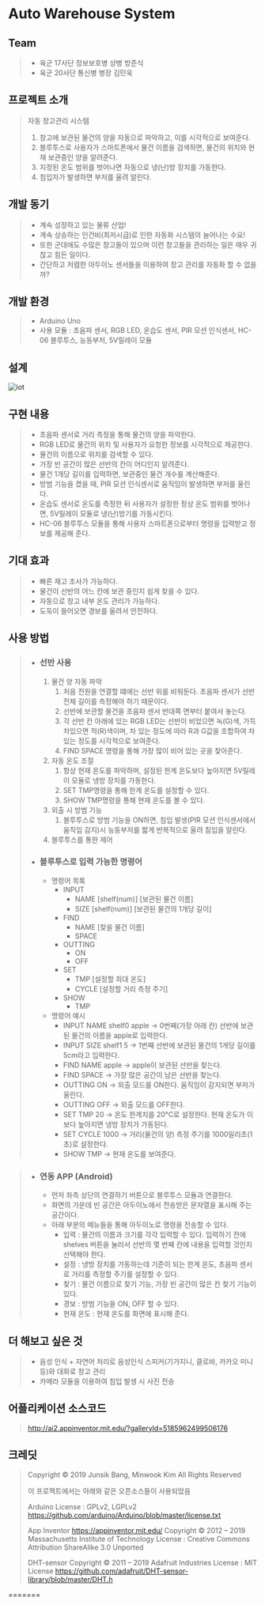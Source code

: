 # Auto Warehouse System

## Team
> * 육군 17사단 정보보호병 상병 방준식
> * 육군 20사단 통신병 병장 김민욱

## 프로젝트 소개
> 자동 창고관리 시스템
> 1. 창고에 보관된 물건의 양을 자동으로 파악하고, 이를 시각적으로 보여준다.
> 2. 블루투스로 사용자가 스마트폰에서 물건 이름을 검색하면, 물건의 위치와 현재 보관중인 양을 알려준다. 
> 3. 지정된 온도 범위를 벗어나면 자동으로 냉(난)방 장치를 가동한다. 
> 4. 침입자가 발생하면 부저를 울려 알린다.

## 개발 동기
> * 계속 성장하고 있는 물류 산업!
> * 계속 상승하는 인건비(최저시급)로 인한 자동화 시스템의 늘어나는 수요!
> * 또한 군대에도 수많은 창고들이 있으며 이런 창고들을 관리하는 일은 매우 귀찮고 힘든 일이다.
> * 간단하고 저렴한 아두이노 센서들을 이용하여 창고 관리를 자동화 할 수 없을까?

## 개발 환경
> * Arduino Uno
> * 사용 모듈 : 초음파 센서, RGB LED, 온습도 센서, PIR 모션 인식센서, HC-06 블루투스, 능동부저, 5V릴레이 모듈

## 설계
![iot](https://user-images.githubusercontent.com/32294568/67346184-dd592b80-f578-11e9-9a93-f991ba9a0f39.jpg)

## 구현 내용
> * 초음파 센서로 거리 측정을 통해 물건의 양을 파악한다.
> * RGB LED로 물건의 위치 및 사용자가 요청한 정보를 시각적으로 제공한다.
> * 물건의 이름으로 위치를 검색할 수 있다.
> * 가장 빈 공간이 많은 선반의 칸이 어디인지 알려준다.
> * 물건 1개당 길이를 입력하면, 보관중인 물건 개수를 계산해준다.
> * 방범 기능을 켰을 때, PIR 모션 인식센서로 움직임이 발생하면 부저를 울린다.
> * 온습도 센서로 온도를 측정한 뒤 사용자가 설정한 정상 온도 범위를 벗어나면, 5V릴레이 모듈로 냉(난)방기를 가동시킨다.
> * HC-06 블루투스 모듈을 통해 사용자 스마트폰으로부터 명령을 입력받고 정보를 제공해 준다.

## 기대 효과
> * 빠른 재고 조사가 가능하다. 
> * 물건이 선반의 어느 칸에 보관 중인지 쉽게 찾을 수 있다.
> * 자동으로 창고 내부 온도 관리가 가능하다.
> * 도둑이 들어오면 경보를 울려서 안전하다.

## 사용 방법
> * ### 선반 사용
>	1. 물건 양 자동 파악
>		1. 처음 전원을 연결할 떄에는 선반 위를 비워둔다. 초음파 센서가 선반 전체 길이를 측정해야 하기 때문이다.
>		2. 선반에 보관할 물건을 초음파 센서 반대쪽 면부터 붙여서 놓는다.
>		3. 각 선반 칸 아래에 있는 RGB LED는 선반이 비었으면 녹(G)색, 가득 차있으면 적(R)색이며, 차 있는 정도에 따라 R과 G값을 조합하여 차 있는 정도를 시각적으로 보여준다.
>		4. FIND SPACE 명령을 통해 가장 많이 비어 있는 곳을 찾아준다.
>	2. 자동 온도 조절
>		1. 항상 현재 온도를 파악하며, 설정된 한계 온도보다 높아지면 5V릴레이 모듈로 냉방 장치를 가동한다.
>		2. SET TMP명령을 통해 한계 온도를 설정할 수 있다.
>		3. SHOW TMP명령을 통해 현재 온도를 볼 수 있다.
>	3. 외출 시 방범 기능
>		1. 블루투스로 방범 기능을 ON하면, 침입 발생(PIR 모션 인식센서에서 움직임 감지)시 능동부저를 짧게 반복적으로 울려 침입을 알린다.
>	4. 블루투스를 통한 제어
> * ### 블루투스로 입력 가능한 명령어
>	* 명령어 목록
>		* INPUT
>			* NAME [shelf(num)] [보관된 물건 이름]
>			* SIZE [shelf(num)] [보관된 물건의 1개당 길이]
>		* FIND
>			* NAME [찾을 물건 이름]
>			* SPACE
>		* OUTTING
>			* ON
>			* OFF
>		* SET
>			* TMP [설정할 최대 온도]
>			* CYCLE [설정할 거리 측정 주기]
>		* SHOW
>			* TMP
>	* 명령어 예시
>		* INPUT NAME shelf0 apple -> 0번째(가장 아래 칸) 선반에 보관된 물건의 이름을 apple로 입력한다.
>		* INPUT SIZE shelf1 5 -> 1번째 선반에 보관된 물건의 1개당 길이를 5cm라고 입력한다.
>		* FIND NAME apple -> apple이 보관된 선반을 찾는다.
>		* FIND SPACE -> 가장 많은 공간이 남은 선반을 찾는다.
>		* OUTTING ON -> 외출 모드를 ON한다. 움직임이 감지되면 부저가 울린다.
>		* OUTTING OFF -> 외출 모드를 OFF한다.
>		* SET TMP 20 -> 온도 한계치를 20°C로 설정한다. 현재 온도가 이보다 높아지면 냉방 장치가 가동된다.
>		* SET CYCLE 1000 -> 거리(물건의 양) 측정 주기를 1000밀리초(1초)로 설정한다.
>		* SHOW TMP -> 현재 온도를 보여준다.

> * ### 연동 APP (Android)
>	* 먼저 좌측 상단의 연결하기 버튼으로 블루투스 모듈과 연결한다.
>	* 화면의 가운데 빈 공간은 아두이노에서 전송받은 문자열을 표시해 주는 공간이다.
>	* 아래 부분의 메뉴들을 통해 아두이노로 명령을 전송할 수 있다.
>		* 입력 : 물건의 이름과 크기를 각각 입력할 수 있다. 입력하기 전에 shelves 버튼을 눌러서 선반의 몇 번째 칸에 내용을 입력할 것인지 선택해야 한다.
>		* 설정 : 냉방 장치를 가동하는데 기준이 되는 한계 온도, 초음파 센서로 거리를 측정할 주기를 설정할 수 있다.
>		* 찾기 : 물건 이름으로 찾기 기능, 가장 빈 공간이 많은 칸 찾기 기능이 있다.
>		* 경보 : 방범 기능을 ON, OFF 할 수 있다.
>		* 현재 온도 : 현재 온도를 화면에 표시해 준다.

## 더 해보고 싶은 것
> * 음성 인식 + 자연어 처리로 음성인식 스피커(기가지니, 클로바, 카카오 미니 등)와 대화로 창고 관리
> * 카메라 모듈을 이용하여 침입 발생 시 사진 전송



## 어플리케이션 소스코드
>http://ai2.appinventor.mit.edu/?galleryId=5185962499506176



## 크레딧
>Copyright © 2019 Junsik Bang, Minwook Kim
>All Rights Reserved
>
>이 프로젝트에서는 아래와 같은 오픈소스들이 사용되었음
>
>Arduino
>License : GPLv2, LGPLv2 https://github.com/arduino/Arduino/blob/master/license.txt
>
>App Inventor
>https://appinventor.mit.edu/
>Copyright © 2012 – 2019 Massachusetts Institute of Technology
>License : Creative Commons Attribution ShareAlike 3.0 Unported
>
>DHT-sensor
>Copyright © 2011 – 2019 Adafruit Industries
>License : MIT License https://github.com/adafruit/DHT-sensor-library/blob/master/DHT.h

=======

